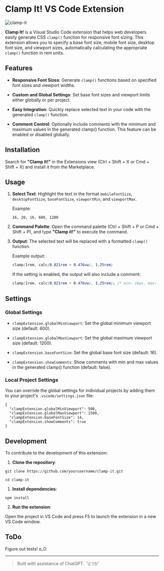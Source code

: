 # Clamp It! VS Code Extension

![clamp-it](https://github.com/user-attachments/assets/f987b3b2-68bd-4b24-8372-f610f8e4b41f)

**Clamp It!** is a Visual Studio Code extension that helps web developers easily generate CSS `clamp()` function for responsive font sizing. This extension allows you to specify a base font size, mobile font size, desktop font size, and viewport sizes, automatically calculating the appropriate `clamp()` function in rem units.

## Features

- **Responsive Font Sizes**: Generate `clamp()` functions based on specified font sizes and viewport widths.

- **Custom and Global Settings**: Set base font sizes and viewport limits either globally or per project.

- **Easy Integration**: Quickly replace selected text in your code with the generated `clamp()` function.

- **Comment Control**: Optionally include comments with the minimum and maximum values in the generated clamp() function. This feature can be enabled or disabled globally.

## Installation


Search for **"Clamp It!"** in the Extensions view (Ctrl + Shift + X or Cmd + Shift + X) and install it from the Marketplace.

## Usage

1. **Select Text**: Highlight the text in the format `mobileFontSize`, `desktopFontSize`, `baseFontSize`, `viewportMin`, and `viewportMax`.

    Example:
    ```
    16, 20, 16, 600, 1200
    ```

2. **Command Palette**: Open the command palette (Ctrl + Shift + P or Cmd + Shift + P), and type **"Clamp it!"** to execute the command.

3. **Output**: The selected text will be replaced with a formatted `clamp()` function.

    Example output:

    ```css
    clamp(1rem, calc(0.821rem + 0.476vw), 1.25rem)
    ```

    If the setting is enabled, the output will also include a comment:

    ```css
    clamp(1rem, calc(0.821rem + 0.476vw), 1.25rem); /* min: 16px, max: 20px */
    ```
## Settings

### Global Settings

- `clampExtension.globalMinViewport`: Set the global minimum viewport size (default: 600).

- `clampExtension.globalMaxViewport`: Set the global maximum viewport size (default: 1200).

- `clampExtension.baseFontSize`: Set the global base font size (default: 16).

- `clampExtension.showComments`: Show comments with min and max values in the generated clamp() function (default: false).

### Local Project Settings

You can override the global settings for individual projects by adding them to your project's `.vscode/settings.json` file:

```
{
  "clampExtension.globalMinViewport": 500,
  "clampExtension.globalMaxViewport": 1500,
  "clampExtension.baseFontSize": 14,
  "clampExtension.showComments": true
}
```

## Development

To contribute to the development of this extension:

1. **Clone the repository**:

```
git clone https://github.com/yourusername/clamp-it.git

cd clamp-it
```

1. **Install dependencies**:

```
npm install
```

2. **Run the extension**:

Open the project in VS Code and press F5 to launch the extension in a new VS Code window.

## ToDo

Figure out tests! o_O

---

> Built with assistance of ChatGPT. ¯\\_(ツ)_/¯
